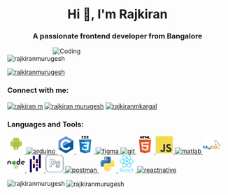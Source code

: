 <h1 align="center">Hi 👋, I'm Rajkiran</h1>
<h3 align="center">A passionate frontend developer from Bangalore</h3>
<img align="right" alt="Coding" width="400" src="https://www.google.com/search?sca_esv=90d1919319d60256&sxsrf=ADLYWIJGdDSIxqYhGIa_DHhXH9C2U5EapA:1730102897812&q=animated+coding+gif&udm=2&source=univ&fir=dbrfb5dvHO4gVM%252CCJdgcKdcN0j58M%252C_%253Bbm-5ttG2JLMj3M%252CfdH4pIgsIPIsqM%252C_%253BWrcH7DaEqebDOM%252CRD5pEjQYneaF0M%252C_%253BVX0zizORKmd-AM%252Cbyl13oNOX0zH9M%252C_%253BdIi-ydNgsi2qDM%252CwPNuSPiD_cKq-M%252C_%253BsDc0a5ilIqY_XM%252CP8Ywr8nqIHzn_M%252C_%253Bed-EOjoD8Ag27M%252CwPNuSPiD_cKq-M%252C_%253Bb--bk1P-UN_2XM%252CCJdgcKdcN0j58M%252C_%253BERcRYz-mwOv-OM%252Cbyl13oNOX0zH9M%252C_%253BZqmfwZqVmf77AM%252CPYdXKvkzMMKiXM%252C_%253BQCZULViz1nWbzM%252CHAR_qp5qQB282M%252C_%253BXROvf9TBHSI6jM%252Cbyl13oNOX0zH9M%252C_%253BAr1fjydh3n-lLM%252CNlHns5e32yOcdM%252C_%253BCVLQvplLvZ78OM%252Ch_gUlk3LQXme3M%252C_%253BPy3p0UIPoSU01M%252Cbyl13oNOX0zH9M%252C_%253B2eklz0lz691fiM%252Cbyl13oNOX0zH9M%252C_%253BPrycY0DIpmtFfM%252CMqj-hs6UwqfBHM%252C_%253Bbo0iAlpIuB-v2M%252CwPNuSPiD_cKq-M%252C_%253BfxK5tONPokeGrM%252Ct8xwAZxnLp10NM%252C_%253B9nYx1irW4goOfM%252Cbyl13oNOX0zH9M%252C_%253BS0-d7hWWC2DJVM%252Cbyl13oNOX0zH9M%252C_%253B-v1Tej0PT0LayM%252C_TB5iJP_q-W9oM%252C_%253BBscsPIGE65ZB6M%252Cbyl13oNOX0zH9M%252C_%253BBvulwf56UwQPRM%252CpkuHWhpwjjy0XM%252C_%253BXialIsv7hGa1mM%252CrKHEQCuIluLUiM%252C_%253B55jyr3BK5duBpM%252CdhiOHTa81iEZmM%252C_%253B_uuyagyc_zW-KM%252CbLDs8haMd6jgZM%252C_%253Bfb52vamWc7HQJM%252CwC1y6bJ6OPI5TM%252C_%253BELJZaDnP3YaskM%252CwPNuSPiD_cKq-M%252C_%253B_iH1rMAl-S8zhM%252CHhBy7ojt9FoRSM%252C_%253BNHoouIGLRtPamM%252Ct8xwAZxnLp10NM%252C_%253BO9aOVVGwd2uSWM%252CwC1y6bJ6OPI5TM%252C_%253Biglm_B7Yj-18wM%252ChqmA8T4OFW0sOM%252C_%253Bkmb8UVm5QEl2xM%252CwPNuSPiD_cKq-M%252C_%253BtzYApQElTFT74M%252CwC1y6bJ6OPI5TM%252C_%253B2-q83eDy0ylV7M%252CL1JT74XJYPGYhM%252C_%253B-HUjkLRe0Jm-IM%252CwPNuSPiD_cKq-M%252C_%253BTw5GMYL4Bp2MWM%252CwC1y6bJ6OPI5TM%252C_%253B7MsByxegtWpOyM%252CikGPddRHixpbaM%252C_%253BRt1QgGJhOsdP-M%252CwC1y6bJ6OPI5TM%252C_&usg=AI4_-kSCpQTwF3Z8OJ6wwdCmPr4H1dUK7g&sa=X&sqi=2&ved=2ahUKEwiKo5jFz7CJAxVXXWwGHbPNLUgQ7Al6BAgaEAY&biw=1366&bih=599&dpr=1#vhid=XQVJw0mxEedNkM&vssid=mosaic">
  
<p align="left"> <img src="https://komarev.com/ghpvc/?username=rajkiranmurugesh&label=Profile%20views&color=0e75b6&style=flat" alt="rajkiranmurugesh" /> </p>

<p align="left"> <a href="https://github.com/ryo-ma/github-profile-trophy"><img src="https://github-profile-trophy.vercel.app/?username=rajkiranmurugesh" alt="rajkiranmurugesh" /></a> </p>

<h3 align="left">Connect with me:</h3>
<p align="left">
<a href="https://linkedin.com/in/rajkiran m" target="blank"><img align="center" src="https://raw.githubusercontent.com/rahuldkjain/github-profile-readme-generator/master/src/images/icons/Social/linked-in-alt.svg" alt="rajkiran m" height="30" width="40" /></a>
<a href="https://fb.com/rajkiran murugesh" target="blank"><img align="center" src="https://raw.githubusercontent.com/rahuldkjain/github-profile-readme-generator/master/src/images/icons/Social/facebook.svg" alt="rajkiran murugesh" height="30" width="40" /></a>
<a href="https://www.youtube.com/c/rajkiranmkargal" target="blank"><img align="center" src="https://raw.githubusercontent.com/rahuldkjain/github-profile-readme-generator/master/src/images/icons/Social/youtube.svg" alt="rajkiranmkargal" height="30" width="40" /></a>
</p>

<h3 align="left">Languages and Tools:</h3>
<p align="left"> <a href="https://developer.android.com" target="_blank" rel="noreferrer"> <img src="https://raw.githubusercontent.com/devicons/devicon/master/icons/android/android-original-wordmark.svg" alt="android" width="40" height="40"/> </a> <a href="https://www.arduino.cc/" target="_blank" rel="noreferrer"> <img src="https://cdn.worldvectorlogo.com/logos/arduino-1.svg" alt="arduino" width="40" height="40"/> </a> <a href="https://www.cprogramming.com/" target="_blank" rel="noreferrer"> <img src="https://raw.githubusercontent.com/devicons/devicon/master/icons/c/c-original.svg" alt="c" width="40" height="40"/> </a> <a href="https://www.w3schools.com/css/" target="_blank" rel="noreferrer"> <img src="https://raw.githubusercontent.com/devicons/devicon/master/icons/css3/css3-original-wordmark.svg" alt="css3" width="40" height="40"/> </a> <a href="https://www.figma.com/" target="_blank" rel="noreferrer"> <img src="https://www.vectorlogo.zone/logos/figma/figma-icon.svg" alt="figma" width="40" height="40"/> </a> <a href="https://git-scm.com/" target="_blank" rel="noreferrer"> <img src="https://www.vectorlogo.zone/logos/git-scm/git-scm-icon.svg" alt="git" width="40" height="40"/> </a> <a href="https://www.w3.org/html/" target="_blank" rel="noreferrer"> <img src="https://raw.githubusercontent.com/devicons/devicon/master/icons/html5/html5-original-wordmark.svg" alt="html5" width="40" height="40"/> </a> <a href="https://developer.mozilla.org/en-US/docs/Web/JavaScript" target="_blank" rel="noreferrer"> <img src="https://raw.githubusercontent.com/devicons/devicon/master/icons/javascript/javascript-original.svg" alt="javascript" width="40" height="40"/> </a> <a href="https://www.mathworks.com/" target="_blank" rel="noreferrer"> <img src="https://upload.wikimedia.org/wikipedia/commons/2/21/Matlab_Logo.png" alt="matlab" width="40" height="40"/> </a> <a href="https://www.mysql.com/" target="_blank" rel="noreferrer"> <img src="https://raw.githubusercontent.com/devicons/devicon/master/icons/mysql/mysql-original-wordmark.svg" alt="mysql" width="40" height="40"/> </a> <a href="https://nodejs.org" target="_blank" rel="noreferrer"> <img src="https://raw.githubusercontent.com/devicons/devicon/master/icons/nodejs/nodejs-original-wordmark.svg" alt="nodejs" width="40" height="40"/> </a> <a href="https://pandas.pydata.org/" target="_blank" rel="noreferrer"> <img src="https://raw.githubusercontent.com/devicons/devicon/2ae2a900d2f041da66e950e4d48052658d850630/icons/pandas/pandas-original.svg" alt="pandas" width="40" height="40"/> </a> <a href="https://www.photoshop.com/en" target="_blank" rel="noreferrer"> <img src="https://raw.githubusercontent.com/devicons/devicon/master/icons/photoshop/photoshop-line.svg" alt="photoshop" width="40" height="40"/> </a> <a href="https://postman.com" target="_blank" rel="noreferrer"> <img src="https://www.vectorlogo.zone/logos/getpostman/getpostman-icon.svg" alt="postman" width="40" height="40"/> </a> <a href="https://www.python.org" target="_blank" rel="noreferrer"> <img src="https://raw.githubusercontent.com/devicons/devicon/master/icons/python/python-original.svg" alt="python" width="40" height="40"/> </a> <a href="https://reactjs.org/" target="_blank" rel="noreferrer"> <img src="https://raw.githubusercontent.com/devicons/devicon/master/icons/react/react-original-wordmark.svg" alt="react" width="40" height="40"/> </a> <a href="https://reactnative.dev/" target="_blank" rel="noreferrer"> <img src="https://reactnative.dev/img/header_logo.svg" alt="reactnative" width="40" height="40"/> </a> </p>

<p><img align="left" src="https://github-readme-stats.vercel.app/api/top-langs?username=rajkiranmurugesh&show_icons=true&locale=en&layout=compact" alt="rajkiranmurugesh" /></p>

<p>&nbsp;<img align="center" src="https://github-readme-stats.vercel.app/api?username=rajkiranmurugesh&show_icons=true&locale=en" alt="rajkiranmurugesh" /></p>
